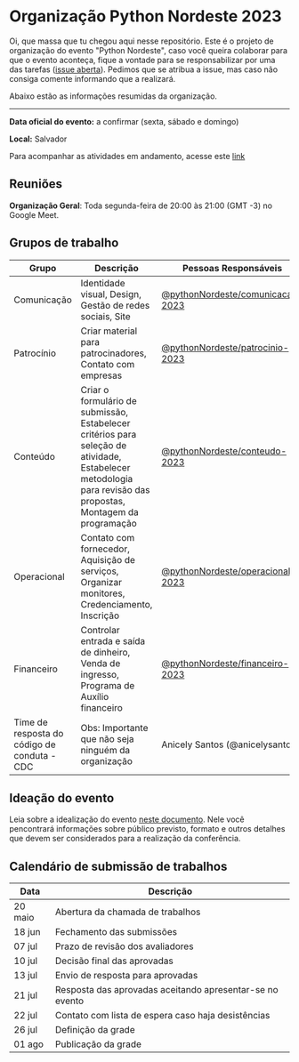 # Organização Python Nordeste 2023

Oi, que massa que tu chegou aqui nesse repositório. Este é o projeto de organização do evento "Python Nordeste", caso você queira colaborar para que o evento aconteça, fique a vontade para se responsabilizar por uma das tarefas ([issue aberta](https://github.com/pythonNordeste/organizacao-pyne-2023/issues)). Pedimos que se atribua a issue, mas caso não consiga comente informando que a realizará.

Abaixo estão as informações resumidas da organização.

-------------

**Data oficial do evento:** a confirmar (sexta, sábado e domingo)

**Local:** Salvador

Para acompanhar as atividades em andamento, acesse este [link](https://github.com/orgs/pythonNordeste/projects/1)


## Reuniões

**Organização Geral**: Toda segunda-feira de 20:00 às 21:00 (GMT -3) no Google Meet.

## Grupos de trabalho

| Grupo | Descrição | Pessoas Responsáveis |
|---|---|---|
| Comunicação | Identidade visual, Design, Gestão de redes sociais, Site | [@pythonNordeste/comunicacao-2023](https://github.com/orgs/pythonNordeste/teams/comunicacao-2023) |
| Patrocínio | Criar material para patrocinadores, Contato com empresas | [@pythonNordeste/patrocinio-2023](https://github.com/orgs/pythonNordeste/teams/patrocinio-2023) |
| Conteúdo | Criar o formulário de submissão, Estabelecer critérios para seleção de atividade, Estabelecer metodologia para revisão das propostas, Montagem da programação | [@pythonNordeste/conteudo-2023](https://github.com/orgs/pythonNordeste/teams/conteudo-2023)
| Operacional | Contato com fornecedor, Aquisição de serviços, Organizar monitores, Credenciamento, Inscrição | [@pythonNordeste/operacional-2023](https://github.com/orgs/pythonNordeste/teams/operacional-2023) |
| Financeiro | Controlar entrada e saída de dinheiro, Venda de ingresso, Programa de Auxílio financeiro | [@pythonNordeste/financeiro-2023](https://github.com/orgs/pythonNordeste/teams/financeiro-2023) |
| Time de resposta do código de conduta - CDC | Obs: Importante que não seja ninguém da organização | Anicely Santos (@anicelysantos) |

## Ideação do evento

Leia sobre a idealização do evento [neste documento](https://github.com/pythonNordeste/organizacao-pyne-2023/issues/34). Nele você pencontrará informações sobre público previsto, formato e outros detalhes que devem ser considerados para a realização da conferência.

## Calendário de submissão de trabalhos

| Data |	Descrição |
|------|-------------|
| 20 maio |	Abertura da chamada de trabalhos |
| 18 jun | Fechamento das submissões |
| 07 jul | Prazo de revisão dos avaliadores |
| 10 jul | Decisão final das aprovadas |
| 13 jul | Envio de resposta para aprovadas |
| 21 jul | Resposta das aprovadas aceitando apresentar-se no evento |
| 22 jul | Contato com lista de espera caso haja desistências |
| 26 jul | Definição da grade |
| 01 ago | Publicação da grade |
